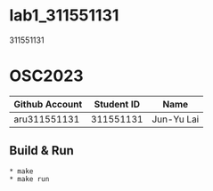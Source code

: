 # lab1_311551131
311551131
# OSC2023

| Github Account | Student ID   | Name       |
|----------------|--------------|------------|
| aru311551131   | 311551131    | Jun-Yu Lai |

## Build & Run
```
* make
* make run
```

